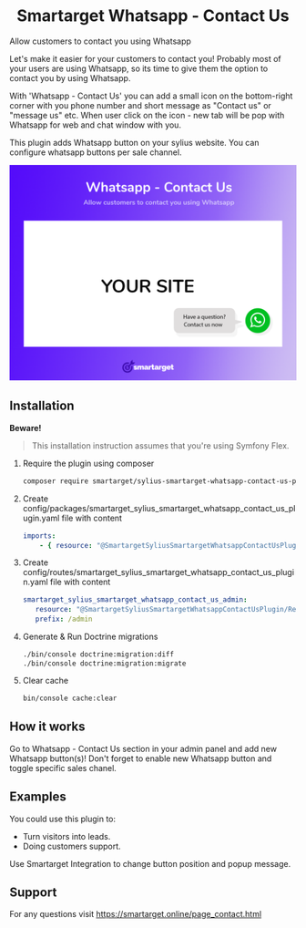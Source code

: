 <h1 align="center">Smartarget Whatsapp - Contact Us</h1>

Allow customers to contact you using Whatsapp

Let's make it easier for your customers to contact you! Probably most of your users are using Whatsapp, so its time to give them the option to contact you by using Whatsapp.

With 'Whatsapp - Contact Us' you can add a small icon on the bottom-right corner with you phone number and short message as "Contact us" or "message us" etc. When user click on the icon - new tab will be pop with Whatsapp for web and chat window with you.

This plugin adds Whatsapp button on your sylius website. You can configure whatsapp buttons per sale channel.

![](screenshot.png) 

## Installation

**Beware!**

> This installation instruction assumes that you're using Symfony Flex.

1. Require the plugin using composer

    ```bash
    composer require smartarget/sylius-smartarget-whatsapp-contact-us-plugin
    ```

2. Create config/packages/smartarget_sylius_smartarget_whatsapp_contact_us_plugin.yaml file with content

    ```yaml
    imports:
        - { resource: "@SmartargetSyliusSmartargetWhatsappContactUsPlugin/Resources/config/config.yaml" }
    ```

3. Create config/routes/smartarget_sylius_smartarget_whatsapp_contact_us_plugin.yaml file with content

    ```yaml
   smartarget_sylius_smartarget_whatsapp_contact_us_admin:
       resource: "@SmartargetSyliusSmartargetWhatsappContactUsPlugin/Resources/config/routing/admin.yaml"
       prefix: /admin
    ```
 
4. Generate & Run Doctrine migrations

    ```
    ./bin/console doctrine:migration:diff
    ./bin/console doctrine:migration:migrate
    ```

5. Clear cache

    ```bash
    bin/console cache:clear
    ```

## How it works

Go to Whatsapp - Contact Us section in your admin panel and add new Whatsapp button(s)! Don't forget to enable new Whatsapp button and toggle specific sales chanel.

## Examples

You could use this plugin to:

- Turn visitors into leads.
- Doing customers support.

Use Smartarget Integration to change button position and popup message.

## Support

For any questions visit https://smartarget.online/page_contact.html
